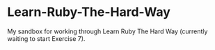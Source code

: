 Learn-Ruby-The-Hard-Way
=======================

My sandbox for working through Learn Ruby The Hard Way (currently
waiting to start Exercise 7).
